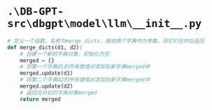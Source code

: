 # `.\DB-GPT-src\dbgpt\model\llm\__init__.py`

```py
# 定义一个函数，名称为merge_dicts，接收两个字典作为参数，将它们合并后返回
def merge_dicts(d1, d2):
    # 创建一个新的字典对象，初始化为空
    merged = {}
    # 将第一个字典d1的所有键值对添加到新字典merged中
    merged.update(d1)
    # 将第二个字典d2的所有键值对添加到新字典merged中
    merged.update(d2)
    # 返回合并后的字典对象merged
    return merged
```